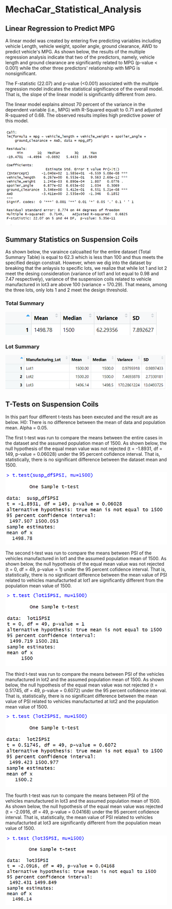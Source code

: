 # MechaCar_Statistical_Analysis

## Linear Regression to Predict MPG

A linear model was created by entering five predicting variables including vehicle Length, vehicle weight, spoiler angle, ground clearance, AWD to predict vehicle's MPG. As shown below, the results of the multiple regression analysis indicate that two of the predictors, namely, vehicle length and ground clearance are significantly related to MPG (p-value < 0.001) while the other three predictors' relationship with MPG is nonsignificant. 

The F-statistic (22.07) and p-value (<0.001) associated with the multiple regression model indicates the statistical significance of the overall model. That is, the slope of the linear model is significantly different from zero.

The linear model explains almost 70 percent of the variance in the dependent variable (i.e., MPG) with R-Squared equalt to 0.71 and adjusted R-squared of 0.68. The observed results implies high predictive power of this model.


![This is an image](Part1_results.png)


## Summary Statistics on Suspension Coils

As shown below, the varaince calcualted for the entire dataset (Total Summary Table) is equal to 62.3 which is less than 100 and thus meets the specified design constrait. However, when we dig into the dataset by breaking that the anlaysis to specific lots, we realize that while lot 1 and lot 2 meet the desing consideration (variance of lot1 and lot equal to 0.98 and 7.47 respectively), variance of the suspension coils related to vehicle manufactured in lot3 are above 100 (variance = 170.29). That means, among the three lots, only lots 1 and 2 meet the design threshold.

### Total Summary

![This is an image](Part2_results_totalsummary.png)

### Lot Summary

![This is an image](Part2_results_lotsummary.png)



## T-Tests on Suspension Coils

In this part four different t-tests has been executed and the result are as below. H0: There is no difference between the mean of data and population mean. Alpha = 0.05.

The first t-test was run to compare the means between the entire cases in the dataset and the assumed population mean of 1500.
As shown below, the null hypothesis of the equal mean value was not rejected (t = -1.8931, df = 149, p-value = 0.06028) under the 95 percent cofidence interval. That is, statistically, there is no significant difference between the dataset mean and 1500.

![This is an image](Part3_results_ttest.png)

The second t-test was run to compare the means between PSI of the vehicles manufactured in lot1 and the assumed population mean of 1500.
As shown below, the null hypothesis of the equal mean value was not rejected (t = 0, df = 49, p-value = 1) under the 95 percent cofidence interval. That is, statistically, there is no significant difference between the mean value of PSI related to vehicles manufacturted at lot1 are significantly different from the population mean value of 1500.

![This is an image](Part3_results_ttest_lot1.png)

The third t-test was run to compare the means between PSI of the vehicles manufactured in lot2 and the assumed population mean of 1500.
As shown below, the null hypothesis of the equal mean value was not rejected (t = 0.51745, df = 49, p-value = 0.6072) under the 95 percent cofidence interval. That is, statistically, there is no significant difference between the mean value of PSI related to vehicles manufacturted at lot2 and the population mean value of 1500.

![This is an image](Part3_results_ttest_lot2.png)

The fourth t-test was run to compare the means between PSI of the vehicles manufactured in lot3 and the assumed population mean of 1500.
As shown below, the null hypothesis of the equal mean value was rejected (t = -2.0916, df = 49, p-value = 0.04168) under the 95 percent cofidence interval. That is, statistically, the mean value of PSI related to vehicles manufacturted at lot3 are significantly different from the population mean value of 1500.

![This is an image](Part3_results_ttest_lot3.png)
